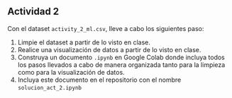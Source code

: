 ## Actividad 2

Con el dataset `activity_2_ml.csv`, lleve a cabo los siguientes paso:

1. Limpie el dataset a partir de lo visto en clase.
2. Realice una visualización de datos a partir de lo visto en clase.
3. Construya un documento `.ipynb` en Google Colab donde incluya todos los pasos llevados a cabo de manera organizada tanto para la limpieza como para la visualización de datos.
4. Incluya este documento en el repositorio con el nombre `solucion_act_2.ipynb`